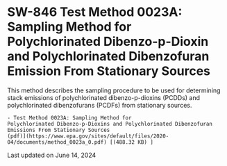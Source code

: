 
# SW-846 Test Method 0023A: Sampling Method for Polychlorinated Dibenzo-p-Dioxin and Polychlorinated Dibenzofuran Emission From Stationary Sources  


This method describes the sampling procedure to be used for determining
stack emissions of polychlorinated dibenzo-p-dioxins (PCDDs) and
polychlorinated dibenzofurans (PCDFs) from stationary sources.

    - Test Method 0023A: Sampling Method for
    Polychlorinated Dibenzo-p-Dioxins and Polychlorinated Dibenzofuran
    Emissions From Stationary Sources
    (pdf)](https://www.epa.gov/sites/default/files/2020-04/documents/method_0023a_0.pdf) [(488.32 KB) ] 

Last updated on June 14, 2024

